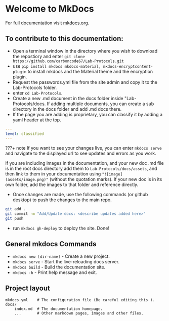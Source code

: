 # Welcome to MkDocs

For full documentation visit [mkdocs.org](https://www.mkdocs.org).

## To contribute to this documentation:
* Open a terminal window in the directory where you wish to download the repostiory and enter `git clone https://github.com/carboncode67/Lab-Protocols.git`
* use `pip install mkdocs mkdocs-material, mkdocs-encryptcontent-plugin` to install mkdocs and the Material theme and the encryption plugin.
* Request the passwords.yml file from the site admin and copy it to the Lab-Protocols folder.
* enter `cd Lab-Protocols`.
* Create a new .md document in the docs folder inside "Lab-Protocols/docs. If adding multiple documents, you can create a sub directory in the docs folder and add .md docs there. 
* If the page you are adding is proprietary, you can classify it by adding a yaml header at the top.
```yml
---
level: classified
---
```
???+ note
    If you want to see your changes live, you can enter `mkdocs serve` and navigate to the displayed url to see updates and errors as you work.

If you are including images in the documentation, and your new doc .md file is in the root docs directory add them to `Lab-Protocols/docs/assets`, and then link to them in your documentation using `"![image](assets/image.png)"` (without the quotation marks). If your new doc is in its own folder, add the images to that folder and reference directly. 
* Once changes are made, use the following commands (or github desktop) to push the changes to the main repo.
```sh
git add .
git commit -m "Add/Update docs: <describe updates added here>"
git push 
```
* run `mkdocs gh-deploy` to deploy the site.
Done!


## General mkdocs Commands

* `mkdocs new [dir-name]` - Create a new project.
* `mkdocs serve` - Start the live-reloading docs server.
* `mkdocs build` - Build the documentation site.
* `mkdocs -h` - Print help message and exit.

## Project layout

    mkdocs.yml    # The configuration file (Be careful editing this ).
    docs/
        index.md  # The documentation homepage.
        ...       # Other markdown pages, images and other files.
